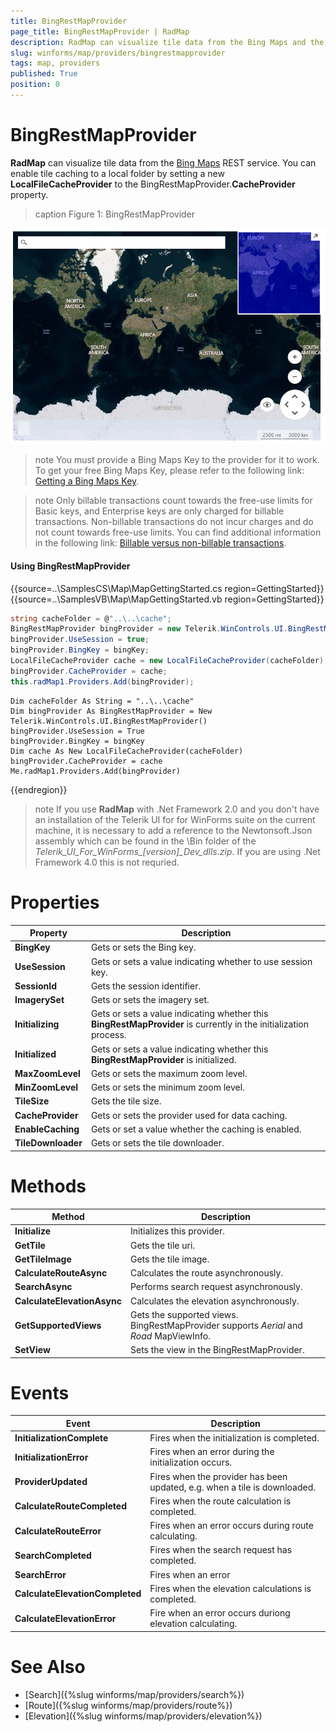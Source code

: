 ```yaml
---
title: BingRestMapProvider
page_title: BingRestMapProvider | RadMap
description: RadMap can visualize tile data from the Bing Maps and the OpenStreetMaps REST services as well as from the local file system.
slug: winforms/map/providers/bingrestmapprovider
tags: map, providers
published: True
position: 0 
---
```


# BingRestMapProvider

__RadMap__ can visualize tile data from the [Bing Maps](https://www.bingmapsportal.com/) REST service. You can enable tile caching to a local folder by setting a new __LocalFileCacheProvider__ to the BingRestMapProvider.__CacheProvider__ property.

>caption Figure 1: BingRestMapProvider 

![map-bingrestmapprovider 001](images/map-bingrestmapprovider001.png)

>note You must provide a Bing Maps Key to the provider for it to work. To get your free Bing Maps Key, please refer to the following link: [Getting a Bing Maps Key](https://msdn.microsoft.com/en-us/library/ff428642.aspx).

>note Only billable transactions count towards the free-use limits for Basic keys, and Enterprise keys are only charged for billable transactions. Non-billable transactions do not incur charges and do not count towards free-use limits. You can find additional information in the following link:  [Billable versus non-billable transactions](https://msdn.microsoft.com/en-us/library/ff859477.aspx).

#### Using BingRestMapProvider

{{source=..\SamplesCS\Map\MapGettingStarted.cs region=GettingStarted}} 
{{source=..\SamplesVB\Map\MapGettingStarted.vb region=GettingStarted}}

````C#
string cacheFolder = @"..\..\cache";
BingRestMapProvider bingProvider = new Telerik.WinControls.UI.BingRestMapProvider();
bingProvider.UseSession = true;
bingProvider.BingKey = bingKey;
LocalFileCacheProvider cache = new LocalFileCacheProvider(cacheFolder);
bingProvider.CacheProvider = cache;
this.radMap1.Providers.Add(bingProvider);

````
````VB.NET
Dim cacheFolder As String = "..\..\cache"
Dim bingProvider As BingRestMapProvider = New Telerik.WinControls.UI.BingRestMapProvider()
bingProvider.UseSession = True
bingProvider.BingKey = bingKey
Dim cache As New LocalFileCacheProvider(cacheFolder)
bingProvider.CacheProvider = cache
Me.radMap1.Providers.Add(bingProvider)

````

{{endregion}} 

>note If you use __RadMap__ with .Net Framework 2.0 and you don't have an installation of the Telerik UI for for WinForms suite on the current machine, it is necessary to add a reference to the Newtonsoft.Json assembly which can be found in the \Bin folder of the *Telerik_UI_For_WinForms_[version]_Dev_dlls.zip*. If you are using .Net Framework 4.0 this is not requried.

# Properties

|Property|Description|
|----|----|
|__BingKey__|Gets or sets the Bing key.|
|__UseSession__|Gets or sets a value indicating whether to use session key.|
|__SessionId__|Gets the session identifier.|
|__ImagerySet__|Gets or sets the imagery set.|
|__Initializing__|Gets or sets a value indicating whether this __BingRestMapProvider__ is currently in the initialization process.|
|__Initialized__|Gets or sets a value indicating whether this __BingRestMapProvider__ is initialized.|
|__MaxZoomLevel__|Gets or sets the maximum zoom level.|
|__MinZoomLevel__|Gets or sets the minimum zoom level.|
|__TileSize__|Gets the tile size.|
|__CacheProvider__|Gets or sets the provider used for data caching.|
|__EnableCaching__|Gets or set a value whether the caching is enabled.|
|__TileDownloader__|Gets or sets the tile downloader.|

# Methods 

|Method|Description|
|----|----|
|__Initialize__|Initializes this provider.|
|__GetTile__|Gets the tile uri.|
|__GetTileImage__|Gets the tile image.|
|__CalculateRouteAsync__|Calculates the route asynchronously.|
|__SearchAsync__|Performs search request asynchronously.|
|__CalculateElevationAsync__|Calculates the elevation asynchronously.|
|__GetSupportedViews__|Gets the supported views. BingRestMapProvider supports *Aerial* and *Road* MapViewInfo.|
|__SetView__|Sets the view in the BingRestMapProvider.|

# Events

|Event|Description|
|----|----|
|__InitializationComplete__|Fires when the initialization is completed.|
|__InitializationError__|Fires when an error during the initialization occurs.|
|__ProviderUpdated__|Fires when the provider has been updated, e.g. when a tile is downloaded.|
|__CalculateRouteCompleted__|Fires when the route calculation is completed.|
|__CalculateRouteError__|Fires when an error occurs during route calculating.|
|__SearchCompleted__|Fires when the search request has completed.|
|__SearchError__|Fires when an error|
|__CalculateElevationCompleted__|Fires when the elevation calculations is completed.|
|__CalculateElevationError__|Fire when an error occurs duriong elevation calculating.|



# See Also
* [Search]({%slug winforms/map/providers/search%})
* [Route]({%slug winforms/map/providers/route%})
* [Elevation]({%slug winforms/map/providers/elevation%})
